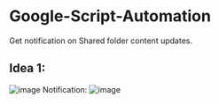 # Google-Script-Automation

Get notification on Shared folder content updates. 

## Idea 1: 
![image](https://github.com/user-attachments/assets/fe9f1dd0-9902-4231-b292-da1280fa1e2a)
Notification: 
![image](https://github.com/user-attachments/assets/860afe59-9bba-46a5-9617-6653232fa792)



